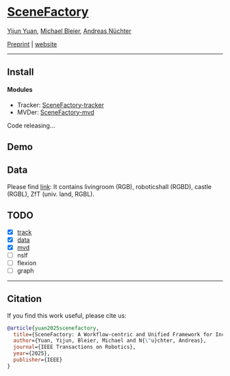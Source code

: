 # [SceneFactory](https://jarrome.github.io/SceneFactory)

[Yijun Yuan](https://jarrome.github.io/), [Michael Bleier](https://www.informatik.uni-wuerzburg.de/robotics/team/bleier/), [Andreas Nüchter](https://www.informatik.uni-wuerzburg.de/robotics/team/nuechter/)

[Preprint](https://arxiv.org/abs/2405.07847) |  [website](https://jarrome.github.io/SceneFactory/)


---

## Install
#### Modules
* Tracker: [SceneFactory-tracker](https://github.com/Jarrome/SceneFactory-tracker)
* MVDer: [SceneFactory-mvd](https://github.com/Jarrome/SceneFactory-mvd)

Code releasing...


## Demo



## Data
Please find [link](https://robotik.informatik.uni-wuerzburg.de/telematics/3dscans/):
It contains livingroom (RGB), roboticshall (RGBD), castle (RGBL), ZfT (univ. land, RGBL).


## TODO
- [x] [track](https://github.com/Jarrome/SceneFactory-tracker)
- [x] [data](https://robotik.informatik.uni-wuerzburg.de/telematics/3dscans/)
- [x] [mvd](https://github.com/Jarrome/SceneFactory-mvd)
- [ ] nslf
- [ ] flexion
- [ ] graph

---
## Citation
If you find this work useful, please cite us:
```bibtex
@article{yuan2025scenefactory,
  title={SceneFactory: A Workflow-centric and Unified Framework for Incremental Scene Modeling},
  author={Yuan, Yijun, Bleier, Michael and N{\"u}chter, Andreas},
  journal={IEEE Transactions on Robotics},
  year={2025},
  publisher={IEEE}
}
```
